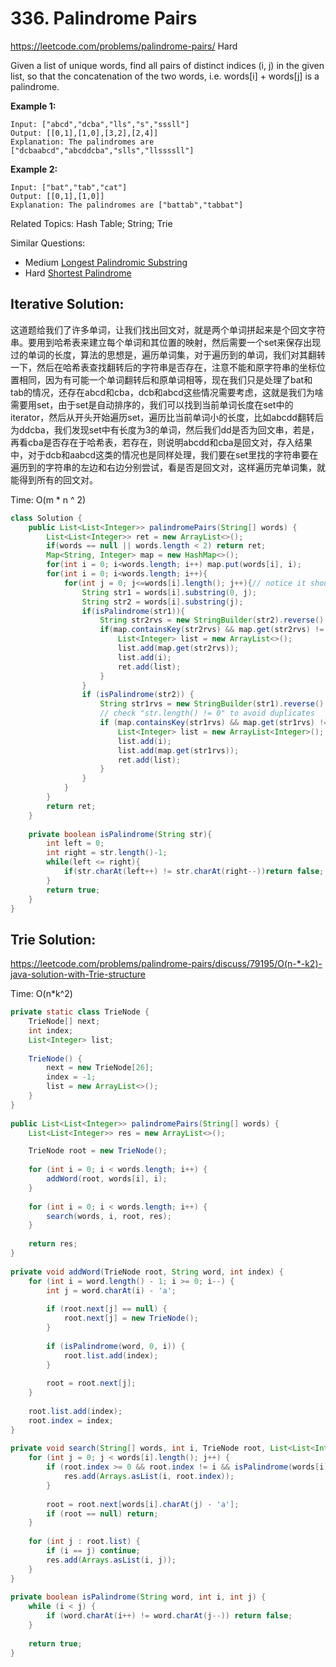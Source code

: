 # 336. Palindrome Pairs
<https://leetcode.com/problems/palindrome-pairs/>
Hard

Given a list of unique words, find all pairs of distinct indices (i, j) in the given list, so that the concatenation of the two words, i.e. words[i] + words[j] is a palindrome.

**Example 1:**

    Input: ["abcd","dcba","lls","s","sssll"]
    Output: [[0,1],[1,0],[3,2],[2,4]] 
    Explanation: The palindromes are ["dcbaabcd","abcddcba","slls","llssssll"]

**Example 2:**

    Input: ["bat","tab","cat"]
    Output: [[0,1],[1,0]] 
    Explanation: The palindromes are ["battab","tabbat"]

Related Topics: Hash Table; String; Trie

Similar Questions: 
* Medium [Longest Palindromic Substring](https://leetcode.com/problems/longest-palindromic-substring/)
* Hard [Shortest Palindrome](https://leetcode.com/problems/shortest-palindrome/)

## Iterative Solution:  
这道题给我们了许多单词，让我们找出回文对，就是两个单词拼起来是个回文字符串。要用到哈希表来建立每个单词和其位置的映射，然后需要一个set来保存出现过的单词的长度，算法的思想是，遍历单词集，对于遍历到的单词，我们对其翻转一下，然后在哈希表查找翻转后的字符串是否存在，注意不能和原字符串的坐标位置相同，因为有可能一个单词翻转后和原单词相等，现在我们只是处理了bat和tab的情况，还存在abcd和cba，dcb和abcd这些情况需要考虑，这就是我们为啥需要用set，由于set是自动排序的，我们可以找到当前单词长度在set中的iterator，然后从开头开始遍历set，遍历比当前单词小的长度，比如abcdd翻转后为ddcba，我们发现set中有长度为3的单词，然后我们dd是否为回文串，若是，再看cba是否存在于哈希表，若存在，则说明abcdd和cba是回文对，存入结果中，对于dcb和aabcd这类的情况也是同样处理，我们要在set里找的字符串要在遍历到的字符串的左边和右边分别尝试，看是否是回文对，这样遍历完单词集，就能得到所有的回文对。

Time: O(m * n ^ 2)

```java
class Solution {
    public List<List<Integer>> palindromePairs(String[] words) {
        List<List<Integer>> ret = new ArrayList<>();
        if(words == null || words.length < 2) return ret;
        Map<String, Integer> map = new HashMap<>();
        for(int i = 0; i<words.length; i++) map.put(words[i], i);
        for(int i = 0; i<words.length; i++){
            for(int j = 0; j<=words[i].length(); j++){// notice it should be "j <= words[i].length()"
                String str1 = words[i].substring(0, j);
                String str2 = words[i].substring(j);
                if(isPalindrome(str1)){
                    String str2rvs = new StringBuilder(str2).reverse().toString();
                    if(map.containsKey(str2rvs) && map.get(str2rvs) != i){
                        List<Integer> list = new ArrayList<>();
                        list.add(map.get(str2rvs));
                        list.add(i);
                        ret.add(list);
                    }
                }
                if (isPalindrome(str2)) {
                    String str1rvs = new StringBuilder(str1).reverse().toString();
                    // check "str.length() != 0" to avoid duplicates
                    if (map.containsKey(str1rvs) && map.get(str1rvs) != i && str2.length()!=0) { 
                        List<Integer> list = new ArrayList<Integer>();
                        list.add(i);
                        list.add(map.get(str1rvs));
                        ret.add(list);
                    }
                }
            }
        }
        return ret;
    }
    
    private boolean isPalindrome(String str){
        int left = 0;
        int right = str.length()-1;
        while(left <= right){
            if(str.charAt(left++) != str.charAt(right--))return false;
        }
        return true;
    }
}
```


## Trie Solution:  
<https://leetcode.com/problems/palindrome-pairs/discuss/79195/O(n-*-k2)-java-solution-with-Trie-structure>



Time: O(n*k^2)


```java
private static class TrieNode {
    TrieNode[] next;
    int index;
    List<Integer> list;
    	
    TrieNode() {
    	next = new TrieNode[26];
    	index = -1;
    	list = new ArrayList<>();
    }
}
    
public List<List<Integer>> palindromePairs(String[] words) {
    List<List<Integer>> res = new ArrayList<>();

    TrieNode root = new TrieNode();
		
    for (int i = 0; i < words.length; i++) {
        addWord(root, words[i], i);
    }
		
    for (int i = 0; i < words.length; i++) {
        search(words, i, root, res);
    }
    
    return res;
}
    
private void addWord(TrieNode root, String word, int index) {
    for (int i = word.length() - 1; i >= 0; i--) {
        int j = word.charAt(i) - 'a';
				
        if (root.next[j] == null) {
            root.next[j] = new TrieNode();
        }
				
        if (isPalindrome(word, 0, i)) {
            root.list.add(index);
        }
				
        root = root.next[j];
    }
    	
    root.list.add(index);
    root.index = index;
}
    
private void search(String[] words, int i, TrieNode root, List<List<Integer>> res) {
    for (int j = 0; j < words[i].length(); j++) {	
    	if (root.index >= 0 && root.index != i && isPalindrome(words[i], j, words[i].length() - 1)) {
    	    res.add(Arrays.asList(i, root.index));
    	}
    		
    	root = root.next[words[i].charAt(j) - 'a'];
      	if (root == null) return;
    }
    	
    for (int j : root.list) {
    	if (i == j) continue;
    	res.add(Arrays.asList(i, j));
    }
}
    
private boolean isPalindrome(String word, int i, int j) {
    while (i < j) {
    	if (word.charAt(i++) != word.charAt(j--)) return false;
    }
    	
    return true;
}
```